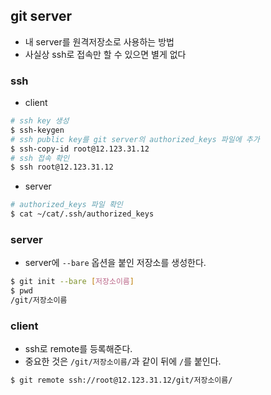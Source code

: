 ## git server
- 내 server를 원격저장소로 사용하는 방법
- 사실상 ssh로 접속만 할 수 있으면 별게 없다
### ssh

- client
```bash
# ssh key 생성
$ ssh-keygen
# ssh public key를 git server의 authorized_keys 파일에 추가
$ ssh-copy-id root@12.123.31.12
# ssh 접속 확인
$ ssh root@12.123.31.12
```
- server
```bash
# authorized_keys 파일 확인
$ cat ~/cat/.ssh/authorized_keys
```

### server
- server에 `--bare` 옵션을 붙인 저장소를 생성한다.
```bash
$ git init --bare [저장소이름]
$ pwd
/git/저장소이름
```

### client
- ssh로 remote를 등록해준다.
- 중요한 것은 `/git/저장소이름/`과 같이 뒤에 `/`를 붙인다.
```bash
$ git remote ssh://root@12.123.31.12/git/저장소이름/
```
